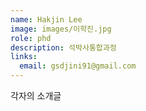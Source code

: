 ```yaml
---
name: Hakjin Lee
image: images/이학진.jpg
role: phd
description: 석박사통합과정
links:
  email: gsdjini91@gmail.com
---
```


각자의 소개글
